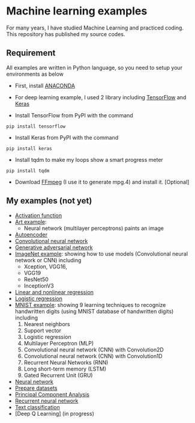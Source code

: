 # Machine learning examples

For many years, I have studied Machine Learning and practiced coding. This repository has published my source codes.

## Requirement

All examples are written in Python language, so you need to setup your environments as below 

* First, install [ANACONDA](https://www.continuum.io/downloads)

* For deep learning example, I used 2 library including [TensorFlow](https://www.tensorflow.org/) and [Keras](https://keras.io/)

* Install TensorFlow from PyPI with the command

`pip install tensorflow`

* Install Keras from PyPI with the command

`pip install keras`

* Install tqdm to make my loops show a smart progress meter 

`pip install tqdm`

* Download [FFmpeg](https://www.ffmpeg.org/download.html) (I use it to generate mpg.4) and install it. [Optional]

## My examples (not yet) 

* [Activation function](Activation_function)  
* [Art example](Art_example): 
  * Neural network (multilayer perceptrons) paints an image
* [Autoencoder](Autoencoder)
* [Convolutional neural network](Convolutional_neural_network)
* [Generative adversarial network](Generative_adversarial_network)
* [ImageNet example](ImageNet_example): showing how to use models (Convolutional neural network or CNN) including
  * Xception, VGG16, 
  * VGG19
  * ResNet50
  * InceptionV3
* [Linear and nonlinear regression](Linear_regression)
* [Logistic regression](Logistic_regression)
* [MNIST example](MNIST_example): showing 9 learning techniques to recognize handwritten digits (using MNIST database of handwritten digits) including 
  1) Nearest neighbors
  2) Support vector
  3) Logistic regression 
  4) Multilayer Perceptron (MLP)
  5) Convolutional neural network (CNN) with Convolution2D
  6) Convolutional neural network (CNN) with Convolution1D
  7) Recurrent Neural Networks (RNN)
  8) Long short-term memory (LSTM)
  9) Gated Recurrent Unit (GRU)
* [Neural network](Neural_network)
* [Prepare datasets](Prepare_datasets)
* [Principal Component Analysis](Principal_Component_Analysis)
* [Recurrent neural network](Recurrent_neural_network)
* [Text classification](Text_classification)
* [Deep Q Learning] (in progress)
